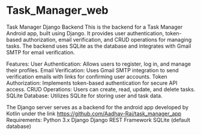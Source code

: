 # Task_Manager_web

Task Manager Django Backend
This is the backend for a Task Manager Android app, built using Django. It provides user authentication, token-based authorization, email verification, and CRUD operations for managing tasks. The backend uses SQLite as the database and integrates with Gmail SMTP for email verification.

Features:
User Authentication: Allows users to register, log in, and manage their profiles.
Email Verification: Uses Gmail SMTP integration to send verification emails with links for confirming user accounts.
Token Authorization: Implements token-based authentication for secure API access.
CRUD Operations: Users can create, read, update, and delete tasks.
SQLite Database: Utilizes SQLite for storing user and task data.

The Django server serves as a backend for the android app developed by Kotlin  under the link https://github.com/Aadhav-Raj/task_manager_app
Requirements:
Python 3.x
Django
Django REST Framework
SQLite (default database)


